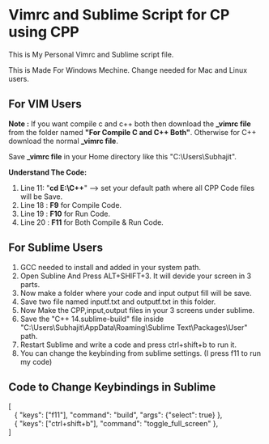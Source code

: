# Vimrc and Sublime Script for CP using CPP

This is My Personal Vimrc and Sublime script file.

This is Made For Windows Mechine. Change needed for Mac and Linux users.

##  For VIM Users
**Note :** If you want compile c and c++ both then download the **_vimrc file** from the folder named **"For Compile C and C++ Both"**. Otherwise for C++ download the normal **_vimrc file**.

Save **_vimrc file** in your Home directory like this "C:\Users\Subhajit".

**Understand The Code:**

1. Line 11: "**cd E:\C++**"  --> set your default path where all CPP Code files will be Save.
2. Line 18 : **F9** for Compile Code.
3. Line 19 : **F10** for Run Code.
4. Line 20 : **F11** for Both Compile & Run Code.

## For Sublime Users 
1. GCC needed to install and added in your system path.
2. Open Subline And Press ALT+SHIFT+3. It will devide your screen in 3 parts.
3. Now make a folder where your code and input output fill will be save.
4. Save two file named inputf.txt and outputf.txt in this folder.
5. Now Make the CPP,input,output files in your 3 screens under sublime.
6. Save the "C++ 14.sublime-build" file inside "C:\Users\Subhajit\AppData\Roaming\Sublime Text\Packages\User" path.
7. Restart Sublime and write a code and press ctrl+shift+b to run it.
8. You can change the keybinding from sublime settings. (I press f11 to run my code)

## Code to Change Keybindings in Sublime
[</br>
&nbsp;&nbsp;&nbsp;{ "keys": ["f11"], "command": "build", "args": {"select": true} },</br>
&nbsp;&nbsp;&nbsp;{ "keys": ["ctrl+shift+b"], "command": "toggle_full_screen" },</br>
]</br>

